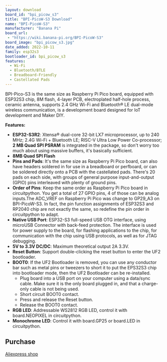 ```yaml
---
layout: download
board_id: "bpi_picow_s3"
title: "BPI-PicoW-S3 Download"
name: "BPI-PicoW-S3"
manufacturer: "Banana Pi"
board_url:
 - "https://wiki.banana-pi.org/BPI-PicoW-S3"
board_image: "bpi_picow_s3.jpg"
date_added: 2022-10-11
family: esp32s3
bootloader_id: bpi_picow_s3
features:
  - Wi-Fi
  - Bluetooth/BTLE
  - Breadboard-Friendly
  - Castellated Pads
---
```


BPI-Pico-S3 is the same size as Raspberry Pi Pico board, equipped with ESP32S3 chip, 8M flash, 4-layer PCB, electroplated half-hole process, ceramic antenna, supports 2.4 GHz Wi-Fi and Bluetooth® LE dual-mode wireless communication, is a development board designed for IoT development and Maker DIY.

**Features:**

- **ESP32-S3R2**: Xtensa® dual-core 32-bit LX7 microprocessor,
up to 240 MHz; 2.4G Wi-Fi + Bluetooth LE; RISC-V Ultra Low Power Co-processor; **2 MB Quad SPI PSRAM** is integrated in the package, so don't worry too much about using massive buffers, it's basically sufficient.
- **8MB Quad SPI Flash**
- **Pins and Pads**: It's the same size as Raspberry Pi Pico board, can also have headers soldered in for use in a breadboard or perfboard, or can be soldered directly onto a PCB with the castellated pads. There's 20 pads on each side, with groups of general purpose input-and-output (GPIO) pins interleaved with plenty of ground pins.
- **Order of Pins**: Keep the same order as Raspberry Pi Pico board in circuitpython. You get a total of 27 GPIO pins, 4 of those can be analog inputs.The ADC_VREF on Raspberry Pi Pico was change to GP29_A3 on BPI-PicoW-S3. In fact, the pin function assignments of ESP32S3 and RP2040 chip are not exactly the same, so redefine the pin order in circuitpython to adapt.
- **Native USB Port**: ESP32-S3 full-speed USB OTG interface, using microUSB Connector with back-feed protection. The interface is used for power supply to the board, for flashing applications to the chip, for communication with the chip using USB protocols, as well as for JTAG debugging.
- **5V to 3.3V DC/DC**: Maximum theoretical output 2A 3.3V.
- **Reset Button**: Support double-clicking the reset button to enter the UF2 bootloader.
- **BOOT0**: If the UF2 Bootloader is removed, you can use any conductor bar such as metal pins or tweezers to short it to put the EPS32S3 chip into bootloader mode, then the UF2 Bootloader can be re-installed.
  - Plug board into a USB port on your computer using a data/sync cable. Make sure it is the only board plugged in, and that a charge-only cable is not being used.
  - Short circuit BOOT0 contact.
  - Press and release the Reset button.
  - Release the BOOT0 contact.
- **RGB LED**: Addressable WS2812 RGB LED, control it with board.NEOPIXEL in circuitpython.
- **Monochrome LED**: Control it with board.GP25 or board.LED in circuitpython.

## Purchase

[Aliexpress shop](https://www.aliexpress.com/item/1005004775634442.html)
